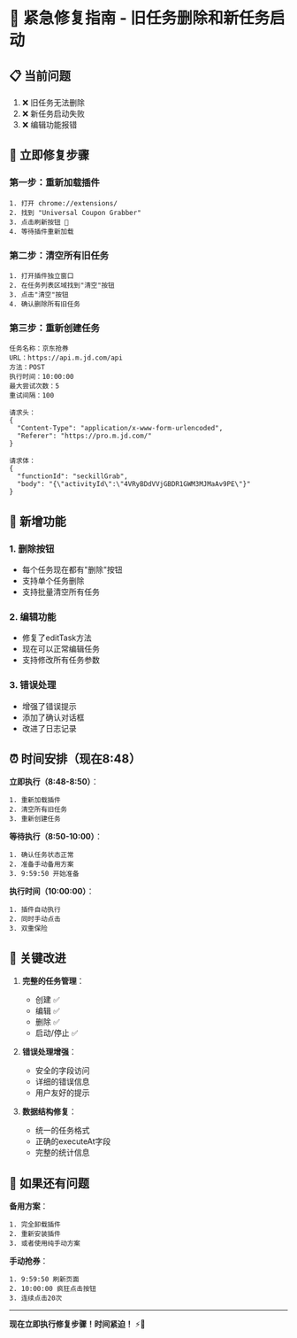 # 🚨 紧急修复指南 - 旧任务删除和新任务启动

## 📋 当前问题

1. ❌ 旧任务无法删除
2. ❌ 新任务启动失败  
3. ❌ 编辑功能报错

## 🚀 立即修复步骤

### 第一步：重新加载插件
```
1. 打开 chrome://extensions/
2. 找到 "Universal Coupon Grabber"
3. 点击刷新按钮 🔄
4. 等待插件重新加载
```

### 第二步：清空所有旧任务
```
1. 打开插件独立窗口
2. 在任务列表区域找到"清空"按钮
3. 点击"清空"按钮
4. 确认删除所有旧任务
```

### 第三步：重新创建任务
```
任务名称：京东抢券
URL：https://api.m.jd.com/api
方法：POST
执行时间：10:00:00
最大尝试次数：5
重试间隔：100

请求头：
{
  "Content-Type": "application/x-www-form-urlencoded",
  "Referer": "https://pro.m.jd.com/"
}

请求体：
{
  "functionId": "seckillGrab",
  "body": "{\"activityId\":\"4VRyBDdVVjGBDR1GWM3MJMaAv9PE\"}"
}
```

## 🔧 新增功能

### 1. 删除按钮
- 每个任务现在都有"删除"按钮
- 支持单个任务删除
- 支持批量清空所有任务

### 2. 编辑功能
- 修复了editTask方法
- 现在可以正常编辑任务
- 支持修改所有任务参数

### 3. 错误处理
- 增强了错误提示
- 添加了确认对话框
- 改进了日志记录

## ⏰ 时间安排（现在8:48）

**立即执行（8:48-8:50）**：
```
1. 重新加载插件
2. 清空所有旧任务
3. 重新创建任务
```

**等待执行（8:50-10:00）**：
```
1. 确认任务状态正常
2. 准备手动备用方案
3. 9:59:50 开始准备
```

**执行时间（10:00:00）**：
```
1. 插件自动执行
2. 同时手动点击
3. 双重保险
```

## 🎯 关键改进

1. **完整的任务管理**：
   - 创建 ✅
   - 编辑 ✅  
   - 删除 ✅
   - 启动/停止 ✅

2. **错误处理增强**：
   - 安全的字段访问
   - 详细的错误信息
   - 用户友好的提示

3. **数据结构修复**：
   - 统一的任务格式
   - 正确的executeAt字段
   - 完整的统计信息

## 🚨 如果还有问题

**备用方案**：
```
1. 完全卸载插件
2. 重新安装插件
3. 或者使用纯手动方案
```

**手动抢券**：
```
1. 9:59:50 刷新页面
2. 10:00:00 疯狂点击按钮
3. 连续点击20次
```

---

**现在立即执行修复步骤！时间紧迫！** ⚡🎯
